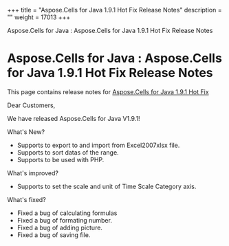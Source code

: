 +++
title = "Aspose.Cells for Java 1.9.1 Hot Fix Release Notes" 
description = "" 
weight = 17013 
+++

Aspose.Cells for Java : Aspose.Cells for Java 1.9.1 Hot Fix Release Notes  

# Aspose.Cells for Java : Aspose.Cells for Java 1.9.1 Hot Fix Release Notes


This page contains release notes for [Aspose.Cells for Java 1.9.1 Hot Fix](http://www.aspose.com/downloads/cells/java/new-releases/aspose.cells-for-java-1.9.1-hot-fix/)

Dear Customers,

We have released Aspose.Cells for Java V1.9.1!

What's New?

*   Supports to export to and import from Excel2007xlsx file.
*   Supports to sort datas of the range.
*   Supports to be used with PHP.

What's improved?

*   Supports to set the scale and unit of Time Scale Category axis.

What's fixed?

*   Fixed a bug of calculating formulas
*   Fixed a bug of formating number.
*   Fixed a bug of adding picture.
*   Fixed a bug of saving file.

